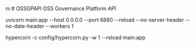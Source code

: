 ni # OSSGPAPI
OSS Governance Platform API

uvicorn main:app --host 0.0.0.0 --port 6880 --reload --no-server-header --no-date-header --workers 1

hypercorn -c config/hypercorn.py -w 1 --reload main:app
